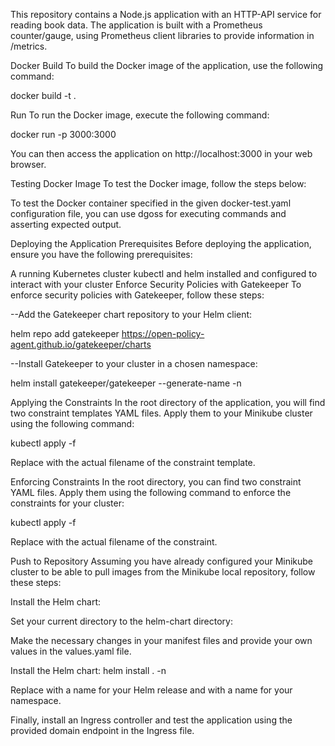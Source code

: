 This repository contains a Node.js application with an HTTP-API service for reading book data. The application is built with a Prometheus counter/gauge, using Prometheus client libraries to provide information in /metrics.

Docker
Build
To build the Docker image of the application, use the following command:

docker build -t <your-image-name> .


Run
To run the Docker image, execute the following command:

docker run -p 3000:3000 <your-image-name>


You can then access the application on http://localhost:3000 in your web browser.

Testing Docker Image
To test the Docker image, follow the steps below:

To test the Docker container specified in the given docker-test.yaml configuration file, you can use dgoss for executing commands and asserting expected output.

Deploying the Application
Prerequisites
Before deploying the application, ensure you have the following prerequisites:

A running Kubernetes cluster
kubectl and helm installed and configured to interact with your cluster
Enforce Security Policies with Gatekeeper
To enforce security policies with Gatekeeper, follow these steps:

--Add the Gatekeeper chart repository to your Helm client:

helm repo add gatekeeper https://open-policy-agent.github.io/gatekeeper/charts

--Install Gatekeeper to your cluster in a chosen namespace:

helm install gatekeeper/gatekeeper --generate-name -n <namespace>

Applying the Constraints
In the root directory of the application, you will find two constraint templates YAML files. Apply them to your Minikube cluster using the following command:

kubectl apply -f <filename>

Replace <filename> with the actual filename of the constraint template.

Enforcing Constraints
In the root directory, you can find two constraint YAML files. Apply them using the following command to enforce the constraints for your cluster:

kubectl apply -f <filename>

Replace <filename> with the actual filename of the constraint.

Push to Repository
Assuming you have already configured your Minikube cluster to be able to pull images from the Minikube local repository, follow these steps:

Install the Helm chart:

Set your current directory to the helm-chart directory:

Make the necessary changes in your manifest files and provide your own values in the values.yaml file.

Install the Helm chart:
helm install <release-name> . -n <namespace>


Replace <release-name> with a name for your Helm release and <namespace> with a name for your namespace.

Finally, install an Ingress controller and test the application using the provided domain endpoint in the Ingress file.



